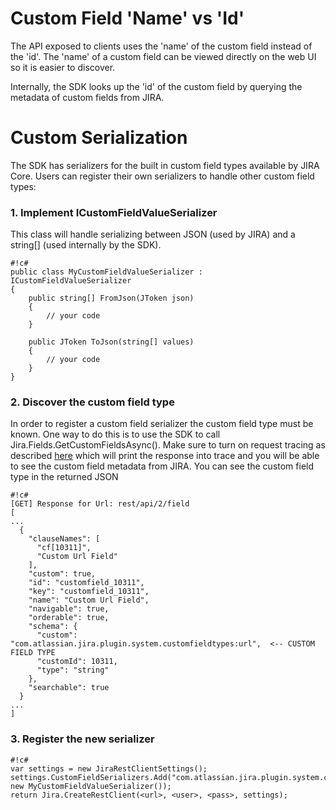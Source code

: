 # Custom Field 'Name' vs 'Id' #
The API exposed to clients uses the 'name' of the custom field instead of the 'id'. The 'name' of a custom field can be viewed directly on the web UI so it is easier to discover.

Internally, the SDK looks up the 'id' of the custom field by querying the metadata of custom fields from JIRA.


# Custom Serialization #
The SDK has serializers for the built in custom field types available by JIRA Core. Users can register their own serializers to handle other custom field types:

### 1. Implement ICustomFieldValueSerializer ###
This class will handle serializing between JSON (used by JIRA) and a string[] (used internally by the SDK).

```
#!c#
public class MyCustomFieldValueSerializer : ICustomFieldValueSerializer
{
    public string[] FromJson(JToken json)
    {
        // your code
    }

    public JToken ToJson(string[] values)
    {
        // your code
    }
}
```

### 2. Discover the custom field type ###
In order to register a custom field serializer the custom field type must be known. One way to do this is to use the SDK to call Jira.Fields.GetCustomFieldsAsync(). Make sure to turn on request tracing as described [here](https://bitbucket.org/farmas/atlassian.net-sdk/wiki/How%20to%20Debug%20Problems) which will print the response into trace and you will be able to see the custom field metadata from JIRA. You can see the custom field type in the returned JSON

```
#!c#
[GET] Response for Url: rest/api/2/field
[
...
  {
    "clauseNames": [
      "cf[10311]",
      "Custom Url Field"
    ],
    "custom": true,
    "id": "customfield_10311",
    "key": "customfield_10311",
    "name": "Custom Url Field",
    "navigable": true,
    "orderable": true,
    "schema": {
      "custom": "com.atlassian.jira.plugin.system.customfieldtypes:url",  <-- CUSTOM FIELD TYPE
      "customId": 10311,
      "type": "string"
    },
    "searchable": true
  }
...
]

```

### 3. Register the new serializer ###

```
#!c#
var settings = new JiraRestClientSettings();
settings.CustomFieldSerializers.Add("com.atlassian.jira.plugin.system.customfieldtypes:url", new MyCustomFieldValueSerializer());
return Jira.CreateRestClient(<url>, <user>, <pass>, settings);

```
